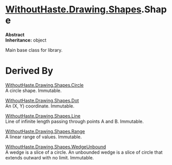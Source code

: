 # [WithoutHaste.Drawing.Shapes](TableOfContents.WithoutHaste.Drawing.Shapes.md).Shape

**Abstract**  
**Inheritance:** object  

Main base class for library.  

# Derived By

[WithoutHaste.Drawing.Shapes.Circle](WithoutHaste.Drawing.Shapes.Circle.md)  
A circle shape. Immutable.  

[WithoutHaste.Drawing.Shapes.Dot](WithoutHaste.Drawing.Shapes.Dot.md)  
An (X, Y) coordinate. Immutable.  

[WithoutHaste.Drawing.Shapes.Line](WithoutHaste.Drawing.Shapes.Line.md)  
Line of infinite length passing through points A and B. Immutable.  

[WithoutHaste.Drawing.Shapes.Range](WithoutHaste.Drawing.Shapes.Range.md)  
A linear range of values. Immutable.  

[WithoutHaste.Drawing.Shapes.WedgeUnbound](WithoutHaste.Drawing.Shapes.WedgeUnbound.md)  
A wedge is a slice of a circle. An unbounded wedge is a slice of circle that extends outward with no limit. Immutable.  

